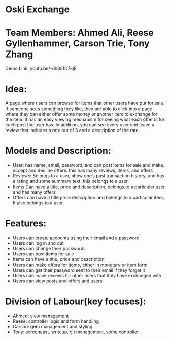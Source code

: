 # Oski Exchange
# Team Members: Ahmed Ali, Reese Gyllenhammer, Carson Trie, Tony Zhang
Demo Link: youtu.be/-dh65fD7kjE
# Idea:
A page where users can browse for items that other users have put for sale. If
someone sees something they like, they are able to click into a page where they can
either offer some money or another item to exchange for the item. It has an easy
viewing mechanism for seeing what each offer is for each post the user has. In
addition, you can see every user and leave a review that includes a rate out of 5 and
a description of the rate.
# Models and Description:
- User:
has name, email, password, and can post items for sale and make, accept and
decline offers. this has many reviews, items, and offers
- Reviews:
Belongs to a user, show one’s past transaction history, and has a rating and
some summary text. this belongs to a user
- Items
Can have a title, price and description, belongs to a particular user and has
many offers
- Offers
can have a title price description and belongs to a particular item. It also
belongs to a user.
# Features:
- Users can create accounts using their email and a password
- Users can log in and out
- Users can change their passwords
- Users can post items for sale
- Items can have a title, price and description
- Users can make offers for items, either in monetary or item form
- Users can get their password sent to their email if they forget it
- Users can leave reviews for other users that they have exchanged with
- Users can view posts and offers and users
# Division of Labour(key focuses):
- Ahmed: view management
- Reese: controller logic and form handling
- Carson: gem management and styling
- Tony: screencast, writeup, git management, some controller
